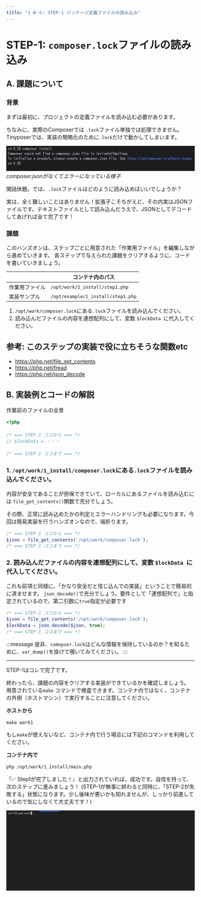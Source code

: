 ```yaml
---
title: "├ W-①: STEP-1 パッケージ定義ファイルの読み込み"
---
```


# STEP-1: `composer.lock`ファイルの読み込み

## A. 課題について

### 背景

まずは最初に、プロジェクトの定義ファイルを読み込む必要があります。

ちなみに、実際のComposerでは `.lock`ファイル単独では処理できません。Tinyposerでは、実装の簡略化のために`.lock`だけで動かしてしまいます。

![](/images/2_work1_2_step1_a/2/json-file-required.png)
_composer.jsonがなくてエラーになっている様子_

閑話休題。では、`.lock`ファイルはどのように読み込めばいいでしょうか？

実は、全く難しいことはありません！拡張子こそちがえど、その内実はJSONファイルです。テキストファイルとして読み込んだうえで、JSONとしてデコードしてあげれば全て完了です！

### 課題

このハンズオンは、ステップごとに用意された「作業用ファイル」を編集しながら進めていきます。
各ステップで与えられた課題をクリアするように、コードを書いていきましょう。

|                | コンテナ内のパス                   |
| -------------- | ---------------------------------- |
| 作業用ファイル | `/opt/work/1_install/step1.php`    |
| 実装サンプル   | `/opt/example/1_install/step1.php` |

1. `/opt/work/composer.lock`にある`.lock`ファイルを読み込んでください。
2. 読み込んだファイルの内容を連想配列にして、変数 `$lockData `に代入してください。

## 参考: このステップの実装で役に立ちそうな関数etc

- https://php.net/file_get_contents
- https://php.net/fread
- https://php.net/json_decode

## B. 実装例とコードの解説

作業前のファイルの全景

```php
<?php

/* === STEP-1 ココから === */
// $lockData = ・・・

/* === STEP-1 ココまで === */
```

### 1. `/opt/work/1_install/composer.lock`にある`.lock`ファイルを読み込んでください。

内容が安全であることが担保できていて、ローカルにあるファイルを読み込むには `file_get_contents()`関数で充分でしょう。

その際、正常に読み込めたかの判定とエラーハンドリングも必要になります。今回は簡易実装を行うハンズオンなので、端折ります。

```php
/* === STEP-1 ココから === */
$json = file_get_contents('/opt/work/composer.lock');
/* === STEP-1 ココまで === */
```

### 2. 読み込んだファイルの内容を連想配列にして、変数 `$lockData `に代入してください。

これも前項と同様に、「かなり安全だと信じ込んでの実装」ということで簡易的に済ませます。 `json_decode()`で充分でしょう。要件として「連想配列で」と指定されているので、第二引数に`true`指定が必要です

```php
/* === STEP-1 ココから === */
$json = file_get_contents('/opt/work/composer.lock');
$lockData = json_decode($json, true);
/* === STEP-1 ココまで === */
```

:::message
是非、`comopser.lock`はどんな情報を保持しているのか？を知るために、`var_dump()`を掛けて覗いてみてください。
:::

---

STEP-1はコレで完了です。

終わったら、課題の内容をクリアする実装ができているかを確認しましょう。
用意されている`make` コマンドで検査できます。コンテナ内ではなく、コンテナの外側（ホストマシン）で実行することに注意してください。

**ホストから**

```
make work1
```

もし`make`が使えないなど、コンテナ内で行う場合には下記のコマンドを利用してください。

**コンテナ内で**

```sh
php /opt/work/1_install/main.php
```

『✅ Step1が完了しました！』と出力されていれば、成功です。自信を持って、次のステップに進みましょう！
(STEP-1が無事に終わると同時に、「STEP-2が失敗する」状態になります。少し後味が悪いかも知れませんが、しっかり前進しているので気にしなくて大丈夫です！)

![](/images/2_work1_2/1/step1-finish.gif)
